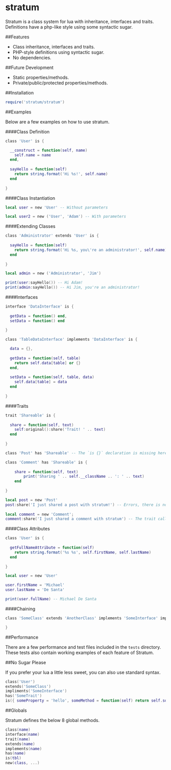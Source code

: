 stratum
=======

Stratum is a class system for lua with inheritance, interfaces and traits. Definitions have a php-like style using some syntactic sugar.

##Features

* Class inheritance, interfaces and traits.
* PHP-style definitions using syntactic sugar.
* No dependencies.

##Future Development

* Static properties/methods.
* Private/public/protected properties/methods.

##Installation

```lua
require('stratum/stratum')
```

##Examples

Below are a few examples on how to use stratum.

####Class Definition

```lua
class 'User' is {

  __construct = function(self, name)
    self.name = name
  end,
  
  sayHello = function(self)
    return string.format('Hi %s!', self.name)
  end
  
}
```

####Class Instantiation

```lua
local user = new 'User' -- Without parameters

local user2 = new ('User', 'Adam') -- With parameters
```

####Extending Classes

```lua
class 'Administrator' extends 'User' is {
  
  sayHello = function(self)
    return string.format('Hi %s, you\'re an administrator!', self.name)
  end
  
}

local admin = new ('Administrator', 'Jim')

print(user:sayHello()) -- Hi Adam!
print(admin:sayHello()) -- Hi Jim, you're an administrator!
```

####Interfaces

```lua
interface 'DataInterface' is {
  
  getData = function() end,
  setData = function() end
  
}

class 'TableDataInterface' implements 'DataInterface' is {

  data = {},
  
  getData = function(self, table)
    return self.data[table] or {}
  end,
  
  setData = function(self, table, data)
    self.data[table] = data
  end
  
}
```

####Traits

```lua
trait 'Shareable' is {
  
  share = function(self, text)
    self:original():share('Trait! ' .. text)	
  end
  
}

class 'Post' has 'Shareable' -- The `is {}` declaration is missing here because there is no class body

class 'Comment' has 'Shareable' is {
	
	share = function(self, text)
		print('Sharing ' .. self.__className .. ': ' .. text)
	end
	
}

local post = new 'Post'
post:share('I just shared a post with stratum!') -- Errors, there is no share method in the Post class
 
local comment = new 'Comment';
comment:share('I just shared a comment with stratum') -- The trait calls the share method with some text prepended
```

####Class Attributes

```lua
class 'User' is {
  
  getFullNameAttribute = function(self)
    return string.format('%s %s', self.firstName, self.lastName)
  end
  
}

local user = new 'User'

user.firstName = 'Michael'
user.lastName = 'De Santa'

print(user.fullName) -- Michael De Santa
```

####Chaining

```lua
class 'SomeClass' extends 'AnotherClass' implements 'SomeInterface' implements 'AnotherInterface' has 'SomeTrait' has 'AnotherTrait' is {

}
```

##Performance

There are a few performance and test files included in the ```tests``` directory. These tests also contain working examples of each feature of Stratum.

##No Sugar Please

If you prefer your lua a little less sweet, you can also use standard syntax.

```lua
class('User')
extends('SomeClass')
impliments('SomeInterface')
has('SomeTrait')
is({ someProperty = 'hello', someMethod = function(self) return self.someProperty end })
```

##Globals

Stratum defines the below 8 global methods.

```lua
class(name)
interface(name)
trait(name)
extends(name)
implements(name)
has(name)
is(tbl)
new(class, ...)
```